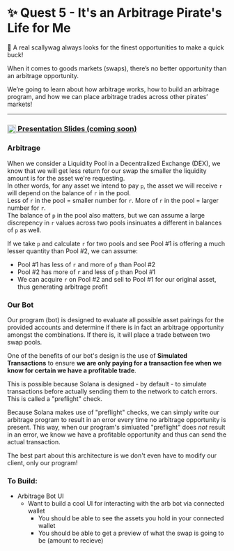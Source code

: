 # ✨ Quest 5 - It's an Arbitrage Pirate's Life for Me

📘 A real scallywag always looks for the finest opportunities to make a quick buck!

When it comes to goods markets (swaps), there’s no better opportunity than an arbitrage opportunity.

We’re going to learn about how arbitrage works, how to build an arbitrage program, and how we can place arbitrage trades across other pirates’ markets!

---

### [<img src="https://raw.githubusercontent.com/solana-developers/pirate-bootcamp/main/docs/images/slides-icon.svg" alt="slides" width="20" align="center"/> Presentation Slides (coming soon)](https://github.com/buffalojoec/nyc-bootcamp-arb-program)

### Arbitrage

When we consider a Liquidity Pool in a Decentralized Exchange (DEX), we know that we will get less return for our swap the smaller the liquidity amount is for the asset we're requesting.  
In other words, for any asset we intend to pay `p`, the asset we will receive `r` will depend on the balance of `r` in the pool.  
Less of `r` in the pool = smaller number for `r`. More of `r` in the pool = larger number for `r`.  
The balance of `p` in the pool also matters, but we can assume a large discrepency in `r` values across two pools insinuates a different in balances of `p` as well.

If we take `p` and calculate `r` for two pools and see Pool #1 is offering a much lesser quantity than Pool #2, we can assume:

-   Pool #1 has less of `r` and more of `p` than Pool #2
-   Pool #2 has more of `r` and less of `p` than Pool #1
-   We can acquire `r` on Pool #2 and sell to Pool #1 for our original asset, thus generating arbitrage profit

### Our Bot

Our program (bot) is designed to evaluate all possible asset pairings for the provided accounts and determine if there is in fact an arbitrage opportunity amongst the combinations. If there is, it will place a trade between two swap pools.

One of the benefits of our bot's design is the use of **Simulated Transactions** to ensure **we are only paying for a transaction fee when we know for certain we have a profitable trade**.

This is possible because Solana is designed - by default - to simulate transactions before actually sending them to the network to catch errors. This is called a "preflight" check.

Because Solana makes use of "preflight" checks, we can simply write our arbitrage program to result in an error every time no arbitrage opportunity is present. This way, when our program's simluated "preflight" does _not_ result in an error, we know we have a profitable opportunity and thus can send the actual transaction.

The best part about this architecture is we don't even have to modify our client, only our program!

### To Build:

-   Arbitrage Bot UI
    -   Want to build a cool UI for interacting with the arb bot via connected wallet
        -   You should be able to see the assets you hold in your connected wallet
        -   You should be able to get a preview of what the swap is going to be (amount to recieve)
